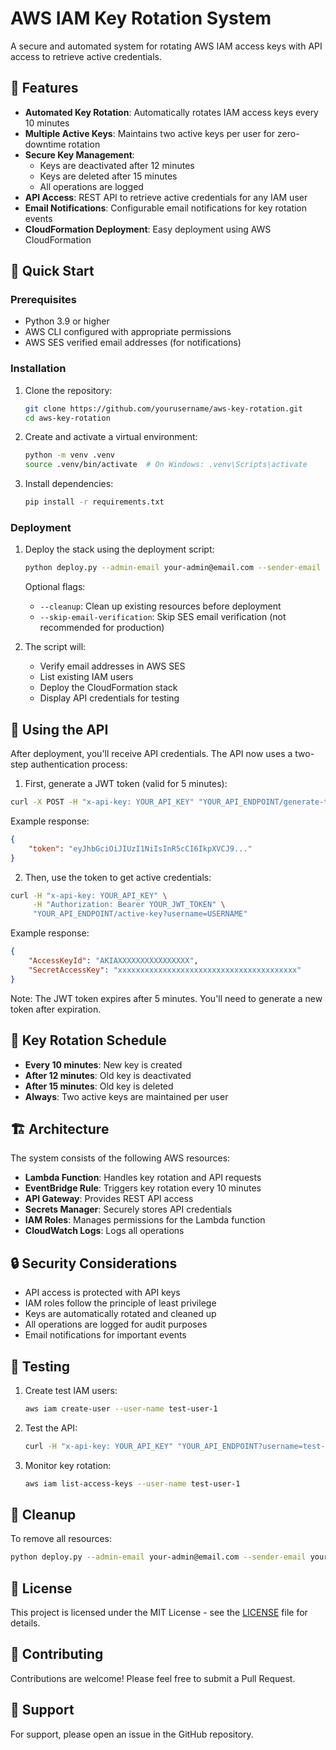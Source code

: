 # AWS IAM Key Rotation System

A secure and automated system for rotating AWS IAM access keys with API access to retrieve active credentials.

## 🌟 Features

- **Automated Key Rotation**: Automatically rotates IAM access keys every 10 minutes
- **Multiple Active Keys**: Maintains two active keys per user for zero-downtime rotation
- **Secure Key Management**: 
  - Keys are deactivated after 12 minutes
  - Keys are deleted after 15 minutes
  - All operations are logged
- **API Access**: REST API to retrieve active credentials for any IAM user
- **Email Notifications**: Configurable email notifications for key rotation events
- **CloudFormation Deployment**: Easy deployment using AWS CloudFormation

## 🚀 Quick Start

### Prerequisites

- Python 3.9 or higher
- AWS CLI configured with appropriate permissions
- AWS SES verified email addresses (for notifications)

### Installation

1. Clone the repository:
   ```bash
   git clone https://github.com/yourusername/aws-key-rotation.git
   cd aws-key-rotation
   ```

2. Create and activate a virtual environment:
   ```bash
   python -m venv .venv
   source .venv/bin/activate  # On Windows: .venv\Scripts\activate
   ```

3. Install dependencies:
   ```bash
   pip install -r requirements.txt
   ```

### Deployment

1. Deploy the stack using the deployment script:
   ```bash
   python deploy.py --admin-email your-admin@email.com --sender-email your-sender@email.com
   ```

   Optional flags:
   - `--cleanup`: Clean up existing resources before deployment
   - `--skip-email-verification`: Skip SES email verification (not recommended for production)

2. The script will:
   - Verify email addresses in AWS SES
   - List existing IAM users
   - Deploy the CloudFormation stack
   - Display API credentials for testing

## 🔑 Using the API

After deployment, you'll receive API credentials. The API now uses a two-step authentication process:

1. First, generate a JWT token (valid for 5 minutes):
```bash
curl -X POST -H "x-api-key: YOUR_API_KEY" "YOUR_API_ENDPOINT/generate-token"
```

Example response:
```json
{
    "token": "eyJhbGciOiJIUzI1NiIsInR5cCI6IkpXVCJ9..."
}
```

2. Then, use the token to get active credentials:
```bash
curl -H "x-api-key: YOUR_API_KEY" \
     -H "Authorization: Bearer YOUR_JWT_TOKEN" \
     "YOUR_API_ENDPOINT/active-key?username=USERNAME"
```

Example response:
```json
{
    "AccessKeyId": "AKIAXXXXXXXXXXXXXXXX",
    "SecretAccessKey": "xxxxxxxxxxxxxxxxxxxxxxxxxxxxxxxxxxxxxxxx"
}
```

Note: The JWT token expires after 5 minutes. You'll need to generate a new token after expiration.

## 🔄 Key Rotation Schedule

- **Every 10 minutes**: New key is created
- **After 12 minutes**: Old key is deactivated
- **After 15 minutes**: Old key is deleted
- **Always**: Two active keys are maintained per user

## 🏗️ Architecture

The system consists of the following AWS resources:

- **Lambda Function**: Handles key rotation and API requests
- **EventBridge Rule**: Triggers key rotation every 10 minutes
- **API Gateway**: Provides REST API access
- **Secrets Manager**: Securely stores API credentials
- **IAM Roles**: Manages permissions for the Lambda function
- **CloudWatch Logs**: Logs all operations

## 🔒 Security Considerations

- API access is protected with API keys
- IAM roles follow the principle of least privilege
- Keys are automatically rotated and cleaned up
- All operations are logged for audit purposes
- Email notifications for important events

## 🧪 Testing

1. Create test IAM users:
   ```bash
   aws iam create-user --user-name test-user-1
   ```

2. Test the API:
   ```bash
   curl -H "x-api-key: YOUR_API_KEY" "YOUR_API_ENDPOINT?username=test-user-1"
   ```

3. Monitor key rotation:
   ```bash
   aws iam list-access-keys --user-name test-user-1
   ```

## 🧹 Cleanup

To remove all resources:

```bash
python deploy.py --admin-email your-admin@email.com --sender-email your-sender@email.com --cleanup
```

## 📝 License

This project is licensed under the MIT License - see the [LICENSE](LICENSE) file for details.

## 🤝 Contributing

Contributions are welcome! Please feel free to submit a Pull Request.

## 📧 Support

For support, please open an issue in the GitHub repository. 